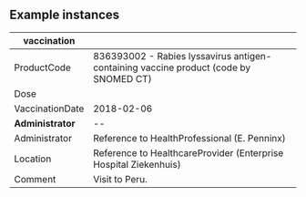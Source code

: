## Example instances

| vaccination      |               |
|------------------|---------------|
| ProductCode     | 836393002 - Rabies lyssavirus antigen-containing vaccine product (code by SNOMED CT) |
| Dose             |  |
| VaccinationDate | 2018-02-06 |
| **Administrator**| -- |
| Administrator    | Reference to HealthProfessional (E. Penninx)  |
| Location         | Reference to HealthcareProvider (Enterprise Hospital Ziekenhuis) |
| Comment          | Visit to Peru. |

